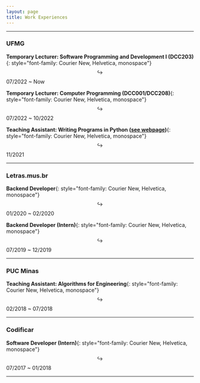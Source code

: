 ```yaml
---
layout: page
title: Work Experiences
---
```


---

### UFMG

**Temporary Lecturer: Software Programming and Development I (DCC203)**{: style="font-family: Courier New, Helvetica, monospace"}  
$$ \hookrightarrow $$ 07/2022 ~ Now  

**Temporary Lecturer: Computer Programming (DCC001/DCC208)**{: style="font-family: Courier New, Helvetica, monospace"}  
$$ \hookrightarrow $$ 07/2022 ~ 10/2022  

**Teaching Assistant: Writing Programs in Python ([see webpage](http://curso-python.dcc.ufmg.br/))**{: style="font-family: Courier New, Helvetica, monospace"}  
$$ \hookrightarrow $$ 11/2021

---

### Letras.mus.br

**Backend Developer**{: style="font-family: Courier New, Helvetica, monospace"}  
$$ \hookrightarrow $$ 01/2020 ~ 02/2020  

**Backend Developer (Intern)**{: style="font-family: Courier New, Helvetica, monospace"}  
$$ \hookrightarrow $$ 07/2019 ~ 12/2019  

---

### PUC Minas

**Teaching Assistant: Algorithms for Engineering**{: style="font-family: Courier New, Helvetica, monospace"}  
$$ \hookrightarrow $$ 02/2018 ~ 07/2018  

---

### Codificar

**Software Developer (Intern)**{: style="font-family: Courier New, Helvetica, monospace"}  
$$ \hookrightarrow $$ 07/2017 ~ 01/2018  

---
